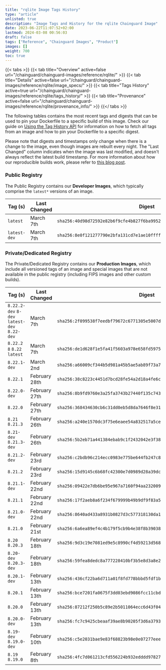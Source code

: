 ```yaml
---
title: "rqlite Image Tags History"
type: "article"
unlisted: true
description: "Image Tags and History for the rqlite Chainguard Image"
date: 2023-06-22T11:07:52+02:00
lastmod: 2024-03-08 00:56:03
draft: false
tags: ["Reference", "Chainguard Images", "Product"]
images: []
weight: 700
toc: true
---
```


{{< tabs >}}
{{< tab title="Overview" active=false url="/chainguard/chainguard-images/reference/rqlite/" >}}
{{< tab title="Details" active=false url="/chainguard/chainguard-images/reference/rqlite/image_specs/" >}}
{{< tab title="Tags History" active=true url="/chainguard/chainguard-images/reference/rqlite/tags_history/" >}}
{{< tab title="Provenance" active=false url="/chainguard/chainguard-images/reference/rqlite/provenance_info/" >}}
{{</ tabs >}}

The following tables contains the most recent tags and digests that can be used to pin your Dockerfile to a specific build of this image. Check our guide on [Using the Tag History API](/chainguard/chainguard-images/using-the-tag-history-api/) for information on how to fetch all tags from an image and how to pin your Dockerfile to a specific digest.

Please note that digests and timestamps only change when there is a change to the image, even though images are rebuilt every night. The "Last Changed" column indicates when the image was last modified, and doesn't always reflect the latest build timestamp. For more information about how our reproducible builds work, please refer to [this blog post](https://www.chainguard.dev/unchained/reproducing-chainguards-reproducible-image-builds).

### Public Registry
The Public Registry contains our **Developer Images**, which typically comprise the `latest*` versions of an image.

| Tag (s)       | Last Changed | Digest                                                                    |
|---------------|--------------|---------------------------------------------------------------------------|
|  `latest`     | March 7th    | `sha256:40d98d72592e82b6f9cfe4b827f6ba9952e2317797cc001a731aebeb56c46cd7` |
|  `latest-dev` | March 7th    | `sha256:8e0f121277790e2bfa131cd7e1ae10ffffa19fd7da183f84b9e0485cf91ee7bd` |


### Private/Dedicated Registry
The Private/Dedicated Registry contains our **Production Images**, which include all versioned tags of an image and special images that are not available in the public registry (including FIPS images and other custom builds).

| Tag (s)                                       | Last Changed  | Digest                                                                    |
|-----------------------------------------------|---------------|---------------------------------------------------------------------------|
|  `8.22.2-dev` `8-dev` `latest-dev` `8.22-dev` | March 7th     | `sha256:2f099538f7eedbf79672c6771305e5007dd34180a20b0d36d957ea8e2575c993` |
|  `8.22.2` `8` `8.22` `latest`                 | March 7th     | `sha256:de1d628f1e5fa41f5603a978e658fd5975b466086745f71b93078776d1b9f266` |
|  `8.22.1-dev`                                 | March 2nd     | `sha256:a66009cf344b5d981a45b5ae5ab89f73a705b905e1a8000bb68440542b67e9ea` |
|  `8.22.1`                                     | February 28th | `sha256:38c8223c4451d7bcd28fe54a2d18a4fe6cee13533c7352252c9a9387bea75cdf` |
|  `8.22.0-dev`                                 | February 27th | `sha256:8b9fd9760e3a25fa3743b27440f135c74380efce7653a24abc7e659277fdb829` |
|  `8.22.0`                                     | February 27th | `sha256:368434630cb6c31dd0eb5d8da7646f8e313f1800526da585be308539878fb956` |
|  `8.21` `8.21.3`                              | February 26th | `sha256:a240e1570dc3f75e6eaee54a832517a5ce7bdd100939eab93cadec0553e8bd6b` |
|  `8.21-dev` `8.21.3-dev`                      | February 26th | `sha256:5b2eb71a441384ebab9c1f2432042e3f38b4ff14dc64ec6912ece9a7ca04571e` |
|  `8.21.2-dev`                                 | February 23rd | `sha256:c2bdb96c214ecc0983e775be644fb247c8a6c870cc37062f3cd8867905da2091` |
|  `8.21.2`                                     | February 23rd | `sha256:15d9145c6b68fc42300e7d0989d28a39dc92759052bf313075550cdb3f5989b8` |
|  `8.21.1-dev`                                 | February 22nd | `sha256:09422e7db6be95e967a7160f94aa2320091a1765dd485ccd86da67f51db320db` |
|  `8.21.1`                                     | February 22nd | `sha256:17f2aeb8a6f234f679999b49b9df9f83a5d31414ba7be9192baad6d7baca6edc` |
|  `8.21.0-dev`                                 | February 22nd | `sha256:8640ad433a8931b0827d3c577318130da13fd42f97c304a15618bd51a8912d17` |
|  `8.21.0`                                     | February 21st | `sha256:6a6ea89ef4c4b179f5cb9b4e38f8b39038302237cf423c3a7a0c7bbe1d35db5a` |
|  `8.20` `8.20.3`                              | February 18th | `sha256:9d3c19e7081ed9e5c8990cf4d59213d5682dbde90c1f2a347b81fd259c3beb06` |
|  `8.20-dev` `8.20.3-dev`                      | February 18th | `sha256:59fea8dedc8a777228410bf3b5e8d3a8e27d515633a04474282e021e1da18367` |
|  `8.20.1-dev`                                 | February 13th | `sha256:436cf22ba6d711a01f8fd778bbbd5fdf1b94ac6303e2c98f51026c79168ab83f` |
|  `8.20.1`                                     | February 13th | `sha256:bce7201fa0675f3dd03ebd9086fcc11cbdd2d8570749df37acff4499c83d5664` |
|  `8.20.0`                                     | February 13th | `sha256:87212f250b5c89e2b5011064ecc6d43f04c25d2e18bd533a11f30107bf79668c` |
|  `8.20.0-dev`                                 | February 13th | `sha256:fc7c9425cbeaaf39ae8b90205f3d6a3793bbbffb49c5a71bab6ddf82b09e1b9e` |
|  `8.19-dev` `8.19.0-dev`                      | February 10th | `sha256:c5e2031bae9e83f68823b98e0e07277eee5445ba2c41154c3cefabed733e1abb` |
|  `8.19` `8.19.0`                              | February 8th  | `sha256:4fc7d061213cfd556224b932edddd978270fdacb550879557f5958229a1492b9` |

